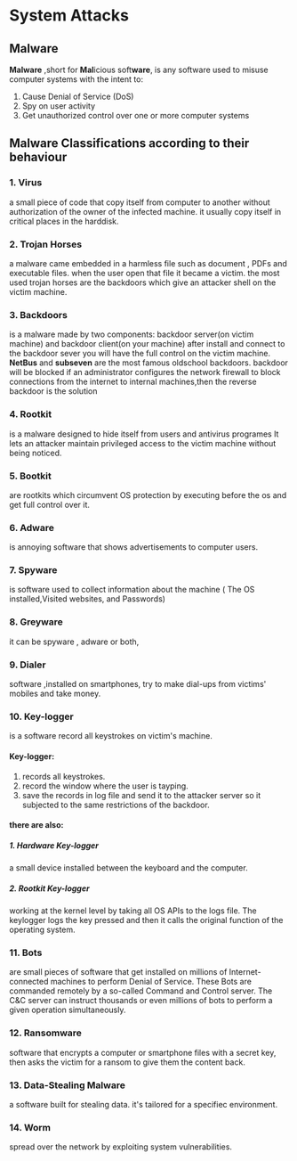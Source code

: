 # System Attacks
## Malware
**Malware** ,short for **Mal**icious soft**ware**, is any software used to misuse computer systems with the intent to:
1. Cause Denial of Service (DoS)
2. Spy on user activity
3. Get unauthorized control over one or more computer systems
## Malware Classifications according to their behaviour
### 1. Virus
a small piece of code that copy itself from computer to another without authorization of the owner of the infected machine. it usually copy itself in critical places in the harddisk.
### 2. Trojan Horses
a malware came embedded in a harmless file such as document , PDFs and executable files. when the user open that file it became a victim.
the most used trojan horses are the backdoors which give an attacker shell on the victim machine.
### 3. Backdoors
is a malware made by two components: backdoor server(on victim machine) and backdoor client(on your machine) after install and connect to the backdoor sever you will have the full control on the victim machine.
**NetBus** and **subseven** are the most famous oldschool backdoors.
backdoor will be blocked if an administrator configures the network firewall to block connections from the internet to internal machines,then the reverse backdoor is the solution
### 4. Rootkit
is a malware designed to hide itself from users and antivirus programes It lets an attacker maintain privileged access to the victim machine without being noticed.
### 5. Bootkit
are rootkits which circumvent OS protection by executing before the os and get full control over it.
### 6. Adware
is annoying software that shows advertisements to computer users.
### 7. Spyware
is software used to collect information about the machine ( The OS installed,Visited websites, and Passwords)
### 8. Greyware
it can be spyware , adware or both,
### 9. Dialer
software ,installed on smartphones, try to make dial-ups from victims' mobiles and take money. 
### 10. Key-logger
is a software record all keystrokes on victim's machine.
#### Key-logger:
1. records all keystrokes.
2. record the window where the user is tayping.
3. save the records in log file and send it to the attacker server so it subjected to the same restrictions of the backdoor.
#### there are also:
##### 1. Hardware Key-logger
a small device installed between the keyboard and the computer.
##### 2. Rootkit Key-logger
working at the kernel level by taking all OS APIs to the logs file.
The keylogger logs the key pressed and then it calls the original function of the operating system.
### 11. Bots
are small pieces of software that get installed on millions of Internet-connected machines to perform Denial of Service.
These Bots are commanded remotely by a so-called Command and Control server. The C&C server can instruct thousands or even millions of bots to perform a given operation simultaneously.
### 12. Ransomware
software that encrypts a computer or smartphone files with a secret key, then asks the victim for a ransom to give them the content back.
### 13. Data-Stealing Malware
a software built for stealing data. it's tailored for a specifiec environment.
### 14. Worm
spread over the network by exploiting system vulnerabilities.
